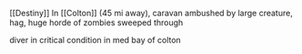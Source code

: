 [[Destiny]]
In [[Colton]] (45 mi away), caravan ambushed by large creature, hag, huge horde of zombies sweeped through

diver in critical condition in med bay of colton